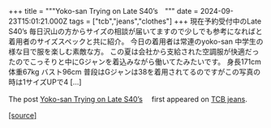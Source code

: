+++
title = """Yoko-san Trying on Late S40’s　"""
date = 2024-09-23T15:01:21.000Z
tags = ["tcb","jeans","clothes"]
+++
現在予約受付中のLate S40’s 毎日沢山の方からサイズの相談が届いてますので少しでも参考になればと着用者のサイズスペックと共に紹介。 今日の着用者は常連のyoko-san 中学生の様な目で服を楽しむ素敵な方。 この夏は会社から支給された空調服が快適だったのでこっそりと中にGジャンを着込みながら働いてたみたいです。 身長171cm 体重67kg バスト96cm 普段はGジャンは38を着用されてるのですがこの写真の時は1サイズUPで4 \[…\]

The post [Yoko-san Trying on Late S40’s](http://tcbjeans.com/2024/09/24/49228)　 first appeared on [TCB jeans](http://tcbjeans.com).

[[source]](http://tcbjeans.com/2024/09/24/49228)
